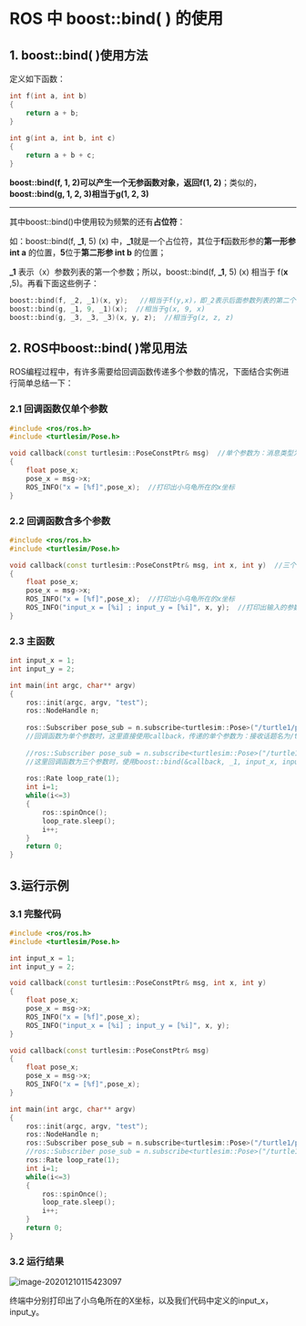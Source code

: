 

# ROS 中 boost::bind( ) 的使用

## 1. boost::bind( )使用方法

定义如下函数：

```c++
int f(int a, int b)
{
    return a + b;
}
 
int g(int a, int b, int c)
{
    return a + b + c;
}
```

**boost::bind(f, 1, 2)**可以产生一个无参函数对象，返回**f(1, 2)**；类似的，**boost::bind(g, 1, 2, 3)**相当于**g(1, 2, 3)**

---

其中boost::bind()中使用较为频繁的还有**占位符**：

如：boost::bind(f, **_1**, 5) (x)  中，**_1**就是一个占位符，其位于**f**函数形参的**第一形参 int a** 的位置，**5**位于**第二形参 int b** 的位置；

**_1** 表示（x）参数列表的第一个参数；所以，boost::bind(f, **_1**, 5) (x) 相当于 f(**x** ,5)。再看下面这些例子：

```c++
boost::bind(f, _2, _1)(x, y);   //相当于f(y,x)，即_2表示后面参数列表的第二个位置：y
boost::bind(g, _1, 9, _1)(x);  //相当于g(x, 9, x)
boost::bind(g, _3, _3, _3)(x, y, z);  //相当于g(z, z, z)
```



## 2. ROS中boost::bind( )常见用法

ROS编程过程中，有许多需要给回调函数传递多个参数的情况，下面结合实例进行简单总结一下：

### 2.1 回调函数仅单个参数

```c++
#include <ros/ros.h>
#include <turtlesim/Pose.h>

void callback(const turtlesim::PoseConstPtr& msg)  //单个参数为：消息类型为turtlesim::Pose的常量指针msg
{
    float pose_x;
    pose_x = msg->x;
    ROS_INFO("x = [%f]",pose_x);  //打印出小乌龟所在的x坐标
}
```



### 2.2 回调函数含多个参数

```c++
#include <ros/ros.h>
#include <turtlesim/Pose.h>

void callback(const turtlesim::PoseConstPtr& msg, int x, int y)  //三个参数：常量指针msg、x、y
{
    float pose_x;
    pose_x = msg->x;
    ROS_INFO("x = [%f]",pose_x);  //打印出小乌龟所在的x坐标
    ROS_INFO("input_x = [%i] ; input_y = [%i]", x, y);  //打印出输入的参数x、y
}
```



### 2.3 主函数

```c++
int input_x = 1;
int input_y = 2;

int main(int argc, char** argv)
{
    ros::init(argc, argv, "test");
    ros::NodeHandle n;
    
    ros::Subscriber pose_sub = n.subscribe<turtlesim::Pose>("/turtle1/pose", 10, callback);
    //回调函数为单个参数时，这里直接使用callback，传递的单个参数为：接收话题名为/turtle1/pose中的内容；
    
    //ros::Subscriber pose_sub = n.subscribe<turtlesim::Pose>("/turtle1/pose", 10, boost::bind(&callback, _1, input_x, input_y));    
    //这里回调函数为三个参数时，使用boost::bind(&callback, _1, input_x, input_y)，这里_1即为占位符，为subscriber接收到的/turtle1/pose话题中的内容占位；相当于callback(turtlesim::PoseConst& msg, input_x, input_y)
    
    ros::Rate loop_rate(1);
    int i=1;
    while(i<=3)
    {
        ros::spinOnce();
        loop_rate.sleep();
        i++;
    }
    return 0;
}
```



## 3.运行示例

### 3.1 完整代码

```c++
#include <ros/ros.h>
#include <turtlesim/Pose.h>

int input_x = 1;
int input_y = 2;

void callback(const turtlesim::PoseConstPtr& msg, int x, int y)
{
    float pose_x;
    pose_x = msg->x;
    ROS_INFO("x = [%f]",pose_x);
    ROS_INFO("input_x = [%i] ; input_y = [%i]", x, y);
}

void callback(const turtlesim::PoseConstPtr& msg)
{
    float pose_x;
    pose_x = msg->x;
    ROS_INFO("x = [%f]",pose_x);
}

int main(int argc, char** argv)
{
    ros::init(argc, argv, "test");
    ros::NodeHandle n;
    ros::Subscriber pose_sub = n.subscribe<turtlesim::Pose>("/turtle1/pose", 10, boost::bind(&callback, _1, input_x, input_y));    
    //ros::Subscriber pose_sub = n.subscribe<turtlesim::Pose>("/turtle1/pose", 10, callback);
    ros::Rate loop_rate(1);
    int i=1;
    while(i<=3)
    {
        ros::spinOnce();
        loop_rate.sleep();
        i++;
    }
    return 0;
}
```

### 3.2 运行结果

![image-20201210115423097](/home/zk/桌面/image-20201210115423097.png)

终端中分别打印出了小乌龟所在的X坐标，以及我们代码中定义的input_x，input_y。

